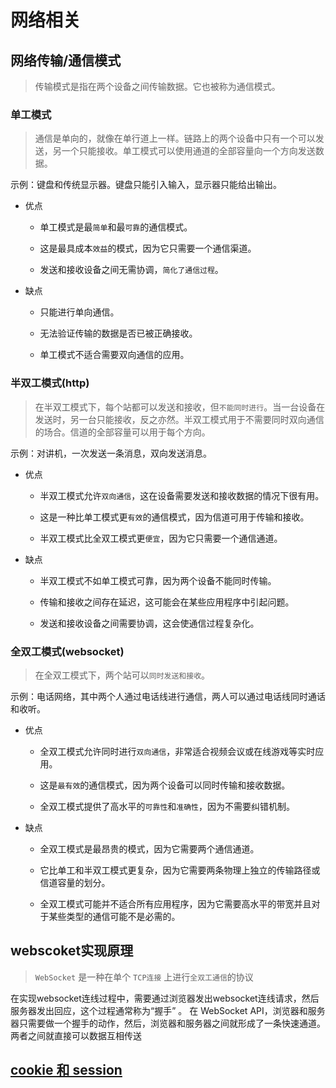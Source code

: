 # 网络相关

## 网络传输/通信模式

> 传输模式是指在两个设备之间传输数据。它也被称为通信模式。

### 单工模式

> 通信是单向的，就像在单行道上一样。链路上的两个设备中只有一个可以发送，另一个只能接收。单工模式可以使用通道的全部容量向一个方向发送数据。

示例：键盘和传统显示器。键盘只能引入输入，显示器只能给出输出。

+ 优点

  + 单工模式是最`简单`和最`可靠`的通信模式。

  + 这是最具成本`效益`的模式，因为它只需要一个通信渠道。

  + 发送和接收设备之间无需协调，`简化了通信过程`。

+ 缺点

  + 只能进行单向通信。

  + 无法验证传输的数据是否已被正确接收。

  + 单工模式不适合需要双向通信的应用。

### 半双工模式(http)

> 在半双工模式下，每个站都可以发送和接收，但`不能同时进行`。当一台设备在发送时，另一台只能接收，反之亦然。半双工模式用于不需要同时双向通信的场合。信道的全部容量可以用于每个方向。

示例：对讲机，一次发送一条消息，双向发送消息。

+ 优点

  + 半双工模式允许`双向通信`，这在设备需要发送和接收数据的情况下很有用。

  + 这是一种比单工模式更`有效`的通信模式，因为信道可用于传输和接收。

  + 半双工模式比全双工模式更`便宜`，因为它只需要一个通信通道。

+ 缺点

  + 半双工模式不如单工模式可靠，因为两个设备不能同时传输。

  + 传输和接收之间存在延迟，这可能会在某些应用程序中引起问题。

  + 发送和接收设备之间需要协调，这会使通信过程复杂化。

### 全双工模式(websocket)

> 在全双工模式下，两个站可以`同时发送和接收`。

示例：电话网络，其中两个人通过电话线进行通信，两人可以通过电话线同时通话和收听。

+ 优点

  + 全双工模式允许同时进行`双向通信`，非常适合视频会议或在线游戏等实时应用。

  + 这是`最有效`的通信模式，因为两个设备可以同时传输和接收数据。

  + 全双工模式提供了高水平的`可靠性`和`准确性`，因为不需要纠错机制。

+ 缺点

  + 全双工模式是最昂贵的模式，因为它需要两个通信通道。

  + 它比单工和半双工模式更复杂，因为它需要两条物理上独立的传输路径或信道容量的划分。

  + 全双工模式可能并不适合所有应用程序，因为它需要高水平的带宽并且对于某些类型的通信可能不是必需的。

## webscoket实现原理

> `WebSocket` 是一种在单个 `TCP连接` 上进行`全双工通信`的协议

在实现websocket连线过程中，需要通过浏览器发出websocket连线请求，然后服务器发出回应，这个过程通常称为“握手” 。
在 WebSocket API，浏览器和服务器只需要做一个握手的动作，然后，浏览器和服务器之间就形成了一条快速通道。两者之间就直接可以数据互相传送

## [cookie 和 session](https://blog.csdn.net/qq_39872626/article/details/124690775?utm_medium=distribute.pc_relevant.none-task-blog-2~default~baidujs_baidulandingword~default-4-124690775-blog-123384416.235^v38^pc_relevant_sort_base1&spm=1001.2101.3001.4242.3&utm_relevant_index=7)

